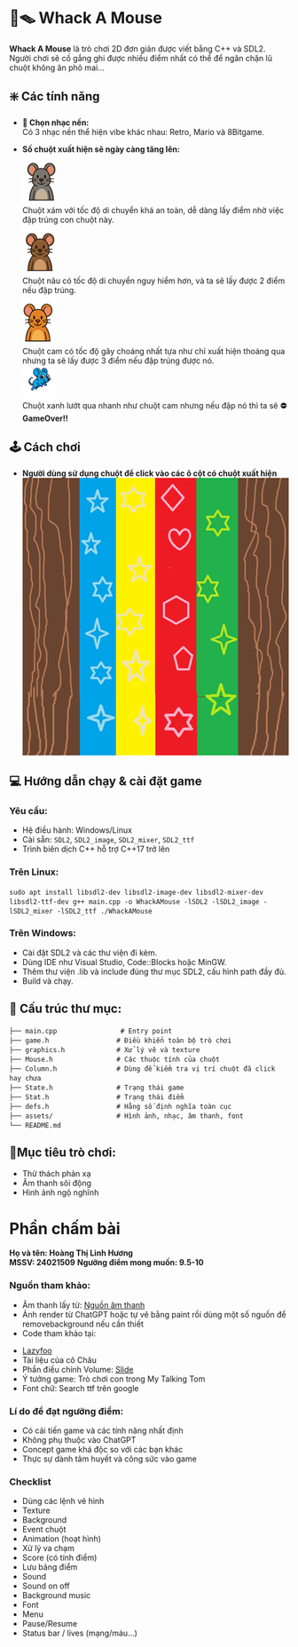 # 🐀🪤 Whack A Mouse
**Whack A Mouse** là trò chơi 2D đơn giản được viết bằng C++ và SDL2. Người chơi sẽ cố gắng ghi được nhiều điểm nhất có thể để ngăn chặn lũ chuột không ăn phô mai...  


## ❇️ Các tính năng
- **🎵 Chọn nhạc nền:**  
  Có 3 nhạc nền thể hiện vibe khác nhau: Retro, Mario và 8Bitgame.
    
- **Số chuột xuất hiện sẽ ngày càng tăng lên:**  
![Chuột xám](assets/picture/xamsong.png)  
Chuột xám với tốc độ di chuyển khá an toàn, dễ dàng lấy điểm nhờ việc đập trúng con chuột này.  
![Chuột nâu](assets/picture/nausong.png)  
Chuột nâu có tốc độ di chuyển nguy hiểm hơn, và ta sẽ lấy được 2 điểm nếu đập trúng.  
![Chuột cam](assets/picture/camsong.png)  
Chuột cam có tốc độ gây choáng nhất tựa như chỉ xuất hiện thoáng qua nhưng ta sẽ lấy được 3 điểm nếu đập trúng được nó.  
![Chuột xanh](assets/picture/xanh.png)  
Chuột xanh lướt qua nhanh như chuột cam nhưng nếu đập nó thì ta sẽ **⛔GameOver!!**

 ## 🕹️ Cách chơi
 - **Người dùng sử dụng chuột để click vào các ô cột có chuột xuất hiện**  
   ![](assets/picture/board.png)

## 💻 Hướng dẫn chạy & cài đặt game
### Yêu cầu:
- Hệ điều hành: Windows/Linux
- Cài sẵn: `SDL2`, `SDL2_image`, `SDL2_mixer`, `SDL2_ttf`
- Trình biên dịch C++ hỗ trợ C++17 trở lên
### Trên Linux:
`sudo apt install libsdl2-dev libsdl2-image-dev libsdl2-mixer-dev libsdl2-ttf-dev
g++ main.cpp -o WhackAMouse -lSDL2 -lSDL2_image -lSDL2_mixer -lSDL2_ttf
./WhackAMouse`
### Trên Windows:
- Cài đặt SDL2 và các thư viện đi kèm.
- Dùng IDE như Visual Studio, Code::Blocks hoặc MinGW.
- Thêm thư viện .lib và include đúng thư mục SDL2, cấu hình path đầy đủ.
- Build và chạy.

 ## 📁 Cấu trúc thư mục:
 `
 ├── main.cpp                # Entry point `  
 `
├── game.h                 # Điều khiển toàn bộ trò chơi  `  
`
├── graphics.h             # Xử lý vẽ và texture  `  
`
├── Mouse.h                # Các thuộc tính của chuột  `  
`
├── Column.h               # Dùng để kiểm tra vị trí chuột đã click hay chưa  `  
`
├── State.h                # Trạng thái game  `  
`
├── Stat.h                 # Trạng thái điểm  `  
`
├── defs.h                 # Hằng số định nghĩa toàn cục  `  
`
├── assets/                # Hình ảnh, nhạc, âm thanh, font  `  
`
└── README.md   `

## 🏹Mục tiêu trò chơi:
- Thử thách phản xạ
- Âm thanh sôi động
- Hình ảnh ngộ nghĩnh
  
# Phần chấm bài
**Họ và tên: Hoàng Thị Linh Hương**  
**MSSV: 24021509**
**Ngưỡng điểm mong muốn: 9.5-10**
### Nguồn tham khảo:
- Âm thanh lấy từ: [Nguồn âm thanh](https://pixabay.com)
- Ảnh render từ ChatGPT hoặc tự vẽ bằng paint rồi dùng một số nguồn để removebackground nếu cần thiết   
- Code tham khảo tại:
* [Lazyfoo](https://lazyfoo.net/tutorials/SDL/)
* Tài liệu của cô Châu
* Phần điều chỉnh Volume: [Slide](https://www.youtube.com/watch?v=DXO9rghj2CM&ab_channel=RyanC.Gordon%28icculus%29)
* Ý tưởng game: Trò chơi con trong My Talking Tom
* Font chữ: Search ttf trên google
### Lí do để đạt ngưỡng điểm:
- Có cải tiến game và các tính năng nhất định
- Không phụ thuộc vào ChatGPT
- Concept game khá độc so với các bạn khác
- Thực sự dành tâm huyết và công sức vào game
### Checklist
- Dùng các lệnh vẽ hình
- Texture
- Background
- Event chuột
- Animation (hoạt hình)
- Xử lý va chạm
- Score (có tính điểm)
- Lưu bảng điểm
- Sound
- Sound on off
- Background music
- Font
- Menu
- Pause/Resume
- Status bar / lives (mạng/máu...)


